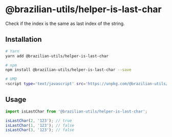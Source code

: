# @brazilian-utils/helper-is-last-char

Check if the index is the same as last index of the string.

## Installation

```sh
# Yarn
yarn add @brazilian-utils/helper-is-last-char

# npm
npm install @brazilian-utils/helper-is-last-char --save

# UMD
<script type='text/javascript' src='https://unpkg.com/@brazilian-utils/helper-is-last-char/dist/index.umd.js'></script>
```

## Usage

```js
import isLastChar from '@brazilian-utils/helper-is-last-char';

isLastChar(2, '123'); // true
isLastChar(1, '123'); // false
isLastChar(3, '123'); // false
```
